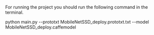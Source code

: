 
For running the project you should run the following command in the terminal.


python main.py --prototxt MobileNetSSD_deploy.prototxt.txt --model MobileNetSSD_deploy.caffemodel
